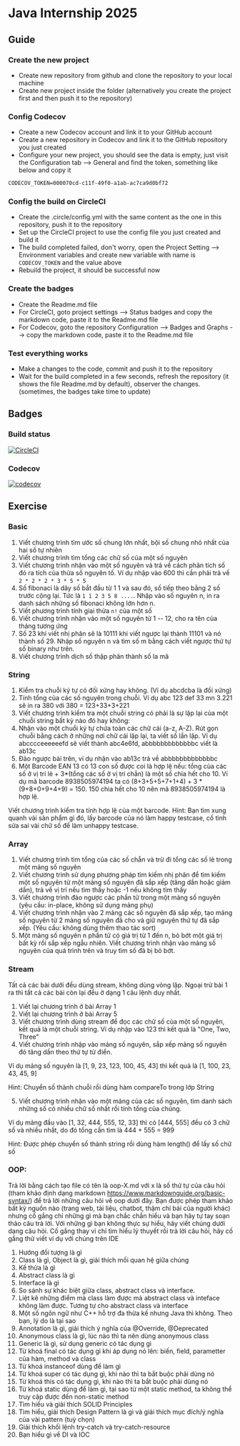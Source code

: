 # Java Internship 2025

## Guide

### Create the new project

- Create new repository from github and clone the repository to your local machine
- Create new project inside the folder (alternatively you create the project first and then push it to the repository)

### Config Codecov

- Create a new Codecov account and link it to your GitHub account
- Create a new repository in Codecov and link it to the GitHub repository you just created
- Configure your new project, you should see the data is empty, just visit the Configuration tab --> General and find the token, something like below and copy it

```md
CODECOV_TOKEN=000070cd-c11f-49f0-a1ab-ac7ca9d0bf72
```

### Config the build on CircleCI

- Create the .circle/config.yml with the same content as the one in this repository, push it to the repository
- Set up the CircleCI project to use the config file you just created and build it
- The build completed failed, don't worry, open the Project Setting --> Environment variables and create new variable with name is `CODECOV_TOKEN` and the value above
- Rebuild the project, it should be successful now

### Create the badges

- Create the Readme.md file
- For CircleCI, goto project settings --> Status badges and copy the markdown code, paste it to the Readme.md file
- For Codecov, goto the repository Configuration --> Badges and Graphs --> copy the markdown code, paste it to the Readme.md file

### Test everything works

- Make a changes to the code, commit and push it to the repository
- Wait for the build completed in a few seconds, refresh the repository (it shows the file Readme.md by default), observer the changes. (sometimes, the badges take time to update)

## Badges

### Build status

[![CircleCI](https://dl.circleci.com/status-badge/img/gh/tanh11704/learn-java/tree/main.svg?style=svg)](https://dl.circleci.com/status-badge/redirect/gh/tanh11704/learn-java/tree/main)

### Codecov

[![codecov](https://codecov.io/gh/tanh11704/learn-java/graph/badge.svg?token=VSD05O7YT7)](https://codecov.io/gh/tanh11704/learn-java)

## Exercise

### Basic

1. Viết chương trình tìm ước số chung lớn nhất, bội số chung nhỏ nhất của hai số tự nhiên
2. Viết chương trình tìm tổng các chữ số của một số nguyên
3. Viết chương trình nhận vào một số nguyên và trả về cách phân tích số đó ra tích của thừa số nguyên tố. Ví dụ nhập vào 600 thì cần phải trả về `2 * 2 * 2 * 3 * 5 * 5`
4. Số fibonaci là dãy số bắt đầu từ 1 1 và sau đó, số tiếp theo bằng 2 số trước cộng lại. Tức là `1 1 2 3 5 8 ....`. Nhập vào số nguyên n, in ra danh sách những số fibonaci không lớn hơn n.
5. Viết phương trình tính giai thừa `n!` của một số
6. Viết chương trình nhận vào một số nguyên từ 1 -- 12, cho ra tên của tháng tương ứng
7. Số 23 khi viết nhị phân sẽ là 10111 khi viết ngược lại thành 11101 và nó thành số 29. Nhập số nguyên n và tìm số m bằng cách viết ngược thứ tự số binary như trên.
8. Viết chương trình dịch số thập phân thành số la mã

### String

1. Kiểm tra chuỗi ký tự có đối xứng hay không. (Ví dụ abcdcba là đối xứng)
2. Tính tổng của các số nguyên trong chuỗi. Ví dụ abc 123 def 33 mn 3.221 sẽ in ra 380 với 380 = 123+33+3+221
3. Viết chương trình kiểm tra một chuỗi string có phải là sự lặp lại của một chuỗi string bất kỳ nào đó hay không:
4. Nhận vào một chuổi ký tự chứa toàn các chữ cái (a-z, A-Z). Rút gọn chuỗi bằng cách ở những nơi chữ cái lặp lại, ta viết số lần lặp. Ví dụ abcccceeeeeefd sẽ viết thành abc4e6fd, abbbbbbbbbbbbbc viết là ab13c
5. Đảo ngược bài trên, ví dụ nhận vào ab13c trả về abbbbbbbbbbbbbc
6. Một Barcode EAN 13 có 13 con số được coi là hợp lệ nếu: tổng của các số ở vị trí lẻ + 3*(tổng các số ở vị trí chẳn) là một số chia hết cho 10.
   Ví dụ mã barcode 8938505974194 ta có (8+3+5+5+7+1+4) + 3 * (9+8+0+9+4+9) = 150. 150 chia hết cho 10 nên mã 8938505974194 là hợp lệ.

Viết chương trình kiểm tra tính hợp lệ của một barcode.
Hint: Bạn tìm xung quanh vài sản phẩm gì đó, lấy barcode của nó làm happy testcase, cố tình sửa sai vài chữ số để làm unhappy testcase.

### Array

1. Viết chương trình tìm tổng của các số chẵn và trừ đi tổng các số lẻ trong một mảng số nguyên
2. Viết chương trình sử dụng phương pháp tìm kiếm nhị phân để tìm kiếm một số nguyên từ một mảng số nguyên đã sắp xếp (tăng dần hoặc giảm dần), trả về vị trí nếu tìm thấy hoặc -1 nếu không tìm thấy
3. Viết chương trình đảo ngược các phần tử trong một mảng số nguyên (yêu cầu: in-place, không sử dụng mảng phụ)
4. Viết chương trình nhận vào 2 mảng các số nguyên đã sắp xếp, tạo mảng số nguyên từ 2 mảng số nguyên đã cho và giữ nguyên thứ tự đã sắp xếp. (Yêu cầu: không dùng thêm thao tác sort)
5. Một mảng số nguyên n phần tử có giá trị từ 1 đến n, bỏ bớt một giá trị bất kỳ rồi sắp xếp ngẫu nhiên. Viết chương trình nhận vào mảng số nguyên của quá trình trên và truy tìm số đã bị bỏ bớt.

### Stream

Tất cả các bài dưới đều dùng stream, không dùng vòng lặp. Ngoại trừ bài 1 ra thì tất cả các bài còn lại đều ở dạng 1 câu lệnh duy nhất.

1. Viết lại chương trình ở bài Array 1
2. Viết lại chương trình ở bài Array 5
3. Viết chương trình dùng stream để đọc các chữ số của một số nguyên, kết quả là một chuỗi string. Ví dụ nhập vào 123 thì kết quả là "One, Two, Three"
4. Viết chương trình nhập vào mảng số nguyên, sắp xếp mảng số nguyên đó tăng dần theo thứ tự từ điển.

Ví dụ mảng số nguyên là [1, 9, 23, 123, 100, 45, 43] thì kết quả là [1, 100, 23, 43, 45, 9]

Hint: Chuyển số thành chuỗi rồi dùng hàm compareTo trong lớp String

5. Viết chương trình nhận vào một mảng của các số nguyên, tìm danh sách những số có nhiều chữ số nhất rồi tính tổng của chúng.

Ví dụ mảng đầu vào [1, 32, 444, 555, 12, 33] thì có [444, 555] đều có 3 chữ số và nhiều nhất, do đó tổng cần tìm là 444 + 555 = 999

Hint: Được phép chuyển số thành string rồi dùng hàm length() để lấy số chữ số

### OOP:

Trả lời bằng cách tạo file có tên là oop-X.md với x là số thứ tự của câu hỏi (tham khảo định dạng markdown https://www.markdownguide.org/basic-syntax/) để trả lời những câu hỏi về oop dưới đây. Bạn được phép tham khảo bất kỳ nguồn nào (trang web, tài liệu, chatbot, thậm chí bài của người khác) nhưng cố gắng chỉ những gì mà bạn chắc chắn hiểu và bạn hãy tự tay soạn thảo câu trả lời. Với những gì bạn không thực sự hiểu, hãy viết chúng dưới dạng câu hỏi. Cố gắng thay vì chỉ tìm hiểu lý thuyết rồi trả lời câu hỏi, hãy cố gắng thử viết ví dụ với chúng trên IDE

1. Hướng đối tượng là gì
2. Class là gì, Object là gì, giải thích mối quan hệ giữa chúng
3. Kế thừa là gì
4. Abstract class là gì
5. Interface là gì
6. So sánh sự khác biệt giữa class, abstract class và interface.
7. Liệt kê những điểm mà class làm được mà abstract class và inteface không làm được. Tương tự cho abstract class và interface
8. Một số ngôn ngữ như C++ hỗ trợ đa thừa kế nhưng Java thì không. Theo bạn, lý do là tại sao
9. Annotation là gì, giải thích ý nghĩa của @Override, @Deprecated
10. Anonymous class là gì, lúc nào thì ta nên dùng anonymous class
11. Generic là gì, sử dụng generic có tác dụng gì
12. Từ khoá final có tác dụng gì khi áp dụng nó lên: biến, field, parametter của hàm, method và class
13. Từ khoá instanceof dùng để làm gì
14. Từ khoá super có tác dụng gì, khi nào thì ta bắt buộc phải dùng nó
15. Từ khoá this có tác dụng gì, khi nào thì ta bắt buộc phải dùng nó
16. Từ khoá static dùng để làm gì, tại sao từ một static method, ta không thể truy cập được đến non-static method
17. Tìm hiểu và giải thích SOLID Principles
18. Tìm hiểu, giải thích Design Pattern là gì và giải thích mục đích/ý nghĩa của vài pattern (tuỳ chọn)
19. Giải thích khối lệnh try-catch và try-catch-resource
20. Bạn hiểu gì về DI và IOC
